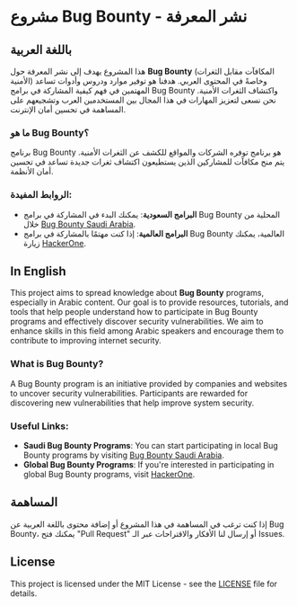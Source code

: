 # مشروع Bug Bounty - نشر المعرفة

## باللغة العربية

هذا المشروع يهدف إلى نشر المعرفة حول **Bug Bounty** (المكافآت مقابل الثغرات الأمنية) وخاصةً في المحتوى العربي. هدفنا هو توفير موارد ودروس وأدوات تساعد المهتمين في فهم كيفية المشاركة في برامج Bug Bounty واكتشاف الثغرات الأمنية. نحن نسعى لتعزيز المهارات في هذا المجال بين المستخدمين العرب وتشجيعهم على المساهمة في تحسين أمان الإنترنت.

### ما هو Bug Bounty؟
برنامج Bug Bounty هو برنامج توفره الشركات والمواقع للكشف عن الثغرات الأمنية. يتم منح مكافآت للمشاركين الذين يستطيعون اكتشاف ثغرات جديدة تساعد في تحسين أمان الأنظمة.

### الروابط المفيدة:
- **البرامج السعودية**: يمكنك البدء في المشاركة في برامج Bug Bounty المحلية من خلال [Bug Bounty Saudi Arabia](https://bugbounty.sa/).
- **البرامج العالمية**: إذا كنت مهتمًا بالمشاركة في برامج Bug Bounty العالمية، يمكنك زيارة [HackerOne](https://www.hackerone.com/).

## In English

This project aims to spread knowledge about **Bug Bounty** programs, especially in Arabic content. Our goal is to provide resources, tutorials, and tools that help people understand how to participate in Bug Bounty programs and effectively discover security vulnerabilities. We aim to enhance skills in this field among Arabic speakers and encourage them to contribute to improving internet security.

### What is Bug Bounty?
A Bug Bounty program is an initiative provided by companies and websites to uncover security vulnerabilities. Participants are rewarded for discovering new vulnerabilities that help improve system security.

### Useful Links:
- **Saudi Bug Bounty Programs**: You can start participating in local Bug Bounty programs by visiting [Bug Bounty Saudi Arabia](https://bugbounty.sa/).
- **Global Bug Bounty Programs**: If you're interested in participating in global Bug Bounty programs, visit [HackerOne](https://www.hackerone.com/).

## المساهمة

إذا كنت ترغب في المساهمة في هذا المشروع أو إضافة محتوى باللغة العربية عن Bug Bounty، يمكنك فتح "Pull Request" أو إرسال لنا الأفكار والاقتراحات عبر الـ Issues.

## License

This project is licensed under the MIT License - see the [LICENSE](LICENSE) file for details.
